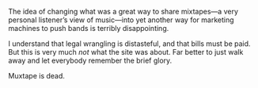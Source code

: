 The idea of changing what was a great way to share mixtapes—a very personal listener’s view of music—into yet another way for marketing machines to push bands is terribly disappointing.

I understand that legal wrangling is distasteful, and that bills must be paid. But this is very much _not_ what the site was about. Far better to just walk away and let everybody remember the brief glory.

Muxtape is dead.